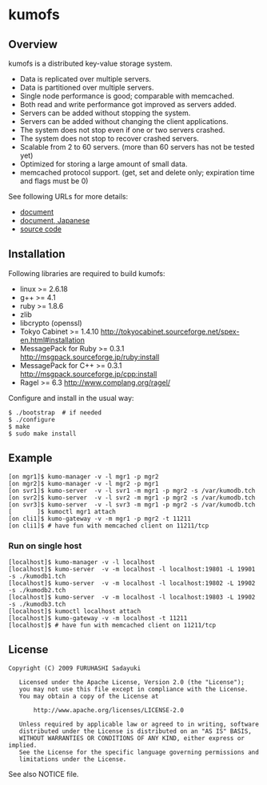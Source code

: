 kumofs
======

## Overview

kumofs is a distributed key-value storage system.

  - Data is replicated over multiple servers.
  - Data is partitioned over multiple servers.
  - Single node performance is good; comparable with memcached.
  - Both read and write performance got improved as servers added.
  - Servers can be added without stopping the system.
  - Servers can be added without changing the client applications.
  - The system does not stop even if one or two servers crashed.
  - The system does not stop to recover crashed servers.
  - Scalable from 2 to 60 servers. (more than 60 servers has not be tested yet)
  - Optimized for storing a large amount of small data.
  - memcached protocol support. (get, set and delete only; expiration time and flags must be 0)

See following URLs for more details:

  - [document](http://github.com/etolabo/kumofs/blob/master/doc/wiki.en.md)
  - [document, Japanese](http://github.com/etolabo/kumofs/blob/master/doc/wiki.ja.md)
  - [source code](http://github.com/etolabo/kumofs/)


## Installation

Following libraries are required to build kumofs:

  - linux >= 2.6.18
  - g++ >= 4.1
  - ruby >= 1.8.6
  - zlib
  - libcrypto (openssl)
  - Tokyo Cabinet >= 1.4.10
      http://tokyocabinet.sourceforge.net/spex-en.html#installation
  - MessagePack for Ruby >= 0.3.1
      http://msgpack.sourceforge.jp/ruby:install
  - MessagePack for C++ >= 0.3.1
      http://msgpack.sourceforge.jp/cpp:install
  - Ragel >= 6.3
      http://www.complang.org/ragel/


Configure and install in the usual way:

    $ ./bootstrap  # if needed
    $ ./configure
    $ make
    $ sudo make install


## Example

    [on mgr1]$ kumo-manager -v -l mgr1 -p mgr2
    [on mgr2]$ kumo-manager -v -l mgr2 -p mgr1
    [on svr1]$ kumo-server  -v -l svr1 -m mgr1 -p mgr2 -s /var/kumodb.tch
    [on svr2]$ kumo-server  -v -l svr2 -m mgr1 -p mgr2 -s /var/kumodb.tch
    [on svr3]$ kumo-server  -v -l svr3 -m mgr1 -p mgr2 -s /var/kumodb.tch
    [       ]$ kumoctl mgr1 attach
    [on cli1]$ kumo-gateway -v -m mgr1 -p mgr2 -t 11211
    [on cli1]$ # have fun with memcached client on 11211/tcp

### Run on single host

    [localhost]$ kumo-manager -v -l localhost
    [localhost]$ kumo-server  -v -m localhost -l localhost:19801 -L 19901 -s ./kumodb1.tch
    [localhost]$ kumo-server  -v -m localhost -l localhost:19802 -L 19902 -s ./kumodb2.tch
    [localhost]$ kumo-server  -v -m localhost -l localhost:19803 -L 19902 -s ./kumodb3.tch
    [localhost]$ kumoctl localhost attach
    [localhost]$ kumo-gateway -v -m localhost -t 11211
    [localhost]$ # have fun with memcached client on 11211/tcp



## License

    Copyright (C) 2009 FURUHASHI Sadayuki
    
       Licensed under the Apache License, Version 2.0 (the "License");
       you may not use this file except in compliance with the License.
       You may obtain a copy of the License at
    
           http://www.apache.org/licenses/LICENSE-2.0
    
       Unless required by applicable law or agreed to in writing, software
       distributed under the License is distributed on an "AS IS" BASIS,
       WITHOUT WARRANTIES OR CONDITIONS OF ANY KIND, either express or implied.
       See the License for the specific language governing permissions and
       limitations under the License.

See also NOTICE file.

